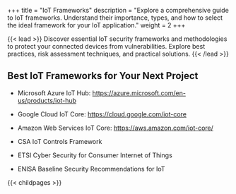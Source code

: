 +++
title = "IoT Frameworks"
description = "Explore a comprehensive guide to IoT frameworks. Understand their importance, types, and how to select the ideal framework for your IoT application."
weight = 2
+++


{{< lead >}}
Discover essential IoT security frameworks and methodologies to protect your connected devices from vulnerabilities. Explore best practices, risk assessment techniques, and practical solutions.
{{< /lead >}}



## Best IoT Frameworks for Your Next Project


- Microsoft Azure IoT Hub: https://azure.microsoft.com/en-us/products/iot-hub
- Google Cloud IoT Core: https://cloud.google.com/iot-core
- Amazon Web Services IoT Core: https://aws.amazon.com/iot-core/

- CSA IoT Controls Framework
- ETSI Cyber Security for Consumer Internet of Things 
- ENISA Baseline Security Recommendations for IoT


{{< childpages >}}